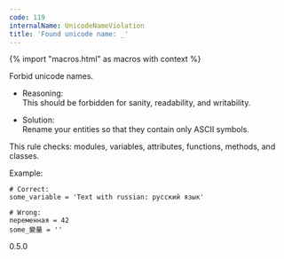 ```yaml
---
code: 119
internalName: UnicodeNameViolation
title: 'Found unicode name: _'
---
```


{% import "macros.html" as macros with context %}

Forbid unicode names.

  - Reasoning:  
    This should be forbidden for sanity, readability, and writability.

  - Solution:  
    Rename your entities so that they contain only ASCII symbols.

This rule checks: modules, variables, attributes, functions, methods,
and classes.

Example:

    # Correct:
    some_variable = 'Text with russian: русский язык'
    
    # Wrong:
    переменная = 42
    some_變量 = ''

<div class="versionadded">

0.5.0

</div>